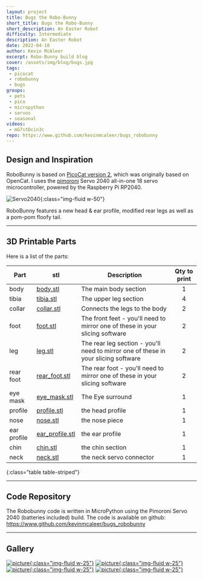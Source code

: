 ```yaml
---
layout: project
title: Bugs the Robo-Bunny
short_title: Bugs the Robo-Bunny
short_description: An Easter Robot
difficulty: Intermediate
description: An Easter Robot
date: 2022-04-10
author: Kevin McAleer
excerpt: Robo-Bunny build blog
cover: /assets/img/blog/bugs.jpg
tags:
 - picocat
 - robobunny
 - bugs
groups:
 - pets
 - pico
 - micropython
 - servos 
 - seasonal
videos:
 - mG7stDcin3c
repo: https://www.github.com/kevinmcaleer/bugs_robobunny
---
```


## Design and Inspiration

RoboBunny is based on [PicoCat version 2](/blog/picocat-v2.html), which was originally based on OpenCat. I uses the [pimoroni](https://www.pimoroni.com/servo2040) Servo 2040 all-in-one 18 servo microcontroller, powered by the Raspberry Pi RP2040.

![Servo2040](/assets/img/blog/servo2040.jpg){:class="img-fluid w-50"}

RoboBunny features a new head & ear profile, modified rear legs as well as a pom-pom floofy tail.

---

## 3D Printable Parts

Here is a list of the parts:

Part | stl | Description | Qty to print
---|---|---|:-:
body | [body.stl](/assets/stl/bugs/body.stl) | The main body section | 1
tibia | [tibia.stl](/assets/stl/bugs/tibia.stl) | The upper leg section | 4
collar | [collar.stl](/assets/stl/bugs/collar.stl) | Connects the legs to the body | 2
foot | [foot.stl](/assets/stl/bugs/foot.stl) | The front feet - you'll need to mirror one of these in your slicing software | 2
leg | [leg.stl](/assets/stl/bugs/leg.stl) | The rear leg section - you'll need to mirror one of these in your slicing software | 2
rear foot | [rear_foot.stl](/assets/stl/bugs/rear_foot.stl) | The rear foot - you'll need to mirror one of these in your slicing software | 2
eye mask | [eye_mask.stl](/assets/stl/bugs/eye_mask.stl) | The Eye surround | 1
profile | [profile.stl](/assets/stl/bugs/profile.stl) | the head profile | 1
nose | [nose.stl](/assets/stl/bugs/nose.stl) | the nose piece | 1
ear profile | [ear_profile.stl](/assets/stl/bugs/ear_profile.stl) | the ear profile | 1
chin | [chin.stl](/assets/stl/bugs/chin.stl) | the chin section | 1
neck | [neck.stl](/assets/stl/bugs/neck.stl) | the neck servo connector | 1
{:class="table table-striped"}

---

## Code Repository

The Robobunny code is written in MicroPython using the Pimoroni Servo 2040 (batteries included) build.
The code is available on github: <https://www.github.com/kevinmcaleer/bugs_robobunny>

---

## Gallery

[![picture](/assets/img/blog/bugs/bunny.png){:class="img-fluid w-25"}](/assets/img/blog/bugs/bunny.png)
[![picture](/assets/img/blog/bugs/foot.png){:class="img-fluid w-25"}](/assets/img/blog/bugs/foot.png)
[![picture](/assets/img/blog/bugs/tibia.png){:class="img-fluid w-25"}](/assets/img/blog/bugs/tibia.png)
[![picture](/assets/img/blog/bugs/head_assembly.png){:class="img-fluid w-25"}](/assets/img/blog/bugs/head_assembly.png)
